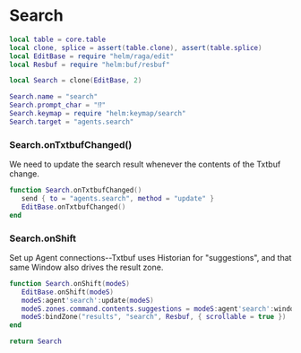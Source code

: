 # Search


```lua
local table = core.table
local clone, splice = assert(table.clone), assert(table.splice)
local EditBase = require "helm/raga/edit"
local Resbuf = require "helm:buf/resbuf"

local Search = clone(EditBase, 2)

Search.name = "search"
Search.prompt_char = "⁉️"
Search.keymap = require "helm:keymap/search"
Search.target = "agents.search"
```


### Search\.onTxtbufChanged\(\)

We need to update the search result whenever the contents of the Txtbuf change\.

```lua
function Search.onTxtbufChanged()
   send { to = "agents.search", method = "update" }
   EditBase.onTxtbufChanged()
end
```


### Search\.onShift

Set up Agent connections\-\-Txtbuf uses Historian for "suggestions", and that
same Window also drives the result zone\.

```lua
function Search.onShift(modeS)
   EditBase.onShift(modeS)
   modeS:agent'search':update(modeS)
   modeS.zones.command.contents.suggestions = modeS:agent'search':window()
   modeS:bindZone("results", "search", Resbuf, { scrollable = true })
end
```

```lua
return Search
```
